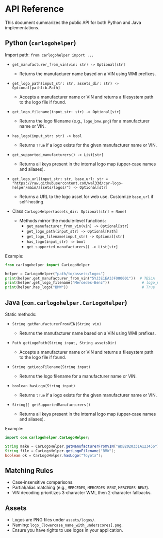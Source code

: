 # API Reference

This document summarizes the public API for both Python and Java implementations.

## Python (`carlogohelper`)

Import path: `from carlogohelper import ...`

- `get_manufacturer_from_vin(vin: str) -> Optional[str]`
  - Returns the manufacturer name based on a VIN using WMI prefixes.

- `get_logo_path(input_str: str, assets_dir: str) -> Optional[pathlib.Path]`
  - Accepts a manufacturer name or VIN and returns a filesystem path to the logo file if found.

- `get_logo_filename(input_str: str) -> Optional[str]`
  - Returns the logo filename (e.g., `logo_bmw.png`) for a manufacturer name or VIN.

- `has_logo(input_str: str) -> bool`
  - Returns `True` if a logo exists for the given manufacturer name or VIN.

- `get_supported_manufacturers() -> List[str]`
  - Returns all keys present in the internal logo map (upper‑case names and aliases).

- `get_logo_url(input_str: str, base_url: str = "https://raw.githubusercontent.com/wal33d/car-logo-helper/main/assets/logos/") -> Optional[str]`
  - Returns a URL to the logo asset for web use. Customize `base_url` if self‑hosting.

- Class `CarLogoHelper(assets_dir: Optional[str] = None)`
  - Methods mirror the module‑level functions:
    - `get_manufacturer_from_vin(vin) -> Optional[str]`
    - `get_logo_path(input_str) -> Optional[Path]`
    - `get_logo_filename(input_str) -> Optional[str]`
    - `has_logo(input_str) -> bool`
    - `get_supported_manufacturers() -> List[str]`

Example:

```python
from carlogohelper import CarLogoHelper

helper = CarLogoHelper("path/to/assets/logos")
print(helper.get_manufacturer_from_vin("5YJ3E1EA3JF000001"))  # TESLA
print(helper.get_logo_filename("Mercedes-Benz"))               # logo_mercedes_benz.png
print(helper.has_logo("BMW"))                                  # True
```

## Java (`com.carlogohelper.CarLogoHelper`)

Static methods:

- `String getManufacturerFromVIN(String vin)`
  - Returns the manufacturer name based on a VIN using WMI prefixes.

- `Path getLogoPath(String input, String assetsDir)`
  - Accepts a manufacturer name or VIN and returns a filesystem path to the logo file if found.

- `String getLogoFilename(String input)`
  - Returns the logo filename for a manufacturer name or VIN.

- `boolean hasLogo(String input)`
  - Returns `true` if a logo exists for the given manufacturer name or VIN.

- `String[] getSupportedManufacturers()`
  - Returns all keys present in the internal logo map (upper‑case names and aliases).

Example:

```java
import com.carlogohelper.CarLogoHelper;

String make = CarLogoHelper.getManufacturerFromVIN("WDB2020331A123456"); // MERCEDES-BENZ
String file = CarLogoHelper.getLogoFilename("BMW");                       // logo_bmw.png
boolean ok = CarLogoHelper.hasLogo("Toyota");                             // true
```

## Matching Rules

- Case‑insensitive comparisons.
- Partial/alias matching (e.g., `MERCEDES`, `MERCEDES BENZ`, `MERCEDES-BENZ`).
- VIN decoding prioritizes 3‑character WMI, then 2‑character fallbacks.

## Assets

- Logos are PNG files under `assets/logos/`.
- Naming: `logo_[lowercase_name_with_underscores].png`.
- Ensure you have rights to use logos in your application.

